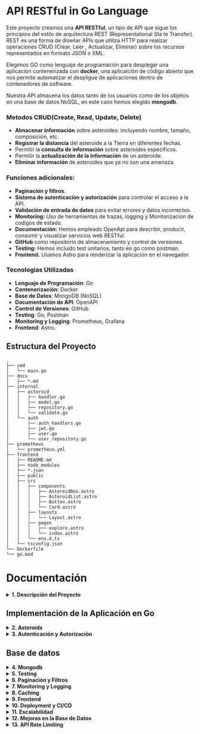 # API RESTful in Go Language

Este proyecto creamos una **API RESTful**, un tipo de API que sigue los principios del estilo de arquitectura REST (Representational Sta    te Transfer). REST es una forma de diseñar APIs que utiliza HTTP para realizar operaciones CRUD (Crear, Leer    , Actualizar, Eliminar) sobre los recursos representados en formato JSON o XML.

Elegimos GO como  lenguaje de programación  para desplegar una aplicación contenerizada con **docker**, una aplicaición de código abierto que nos permite automatizar el despligue de aplicaciones dentro de contenedores de software.

Nuestra API almacena los datos tanto de los usuarios como de los objetos en una base de datos NoSQL, en este caso hemos elegido **mongodb**.

### Metodos CRUD(Create, Read, Update, Delete)

* **Almacenar información** sobre asteroides: incluyendo nombre, tamaño, composición, etc.
* **Registrar la distancia** del asteroide a la Tierra en diferentes fechas.
* Permitir la **consulta de información** sobre asteroides específicos.
* Permitir la **actualización de la información** de un asteroide.
* **Eliminar información** de asteroides que ya no son una amenaza.

### Funciones adicionales:

* **Paginación y filtros**.
* **Sistema de autenticación y autorización** para controlar el acceso a la API.
* **Validación de entrada de datos** para evitar errores y datos incorrectos.
* **Monitoring:** Uso de herramientas de trazas, logging y Monitorizacion de codigos de estado.
* **Documentación:** Hemos empleado OpenApi para describir, producir, consumir y visualizar servicios web RESTful.
* **GitHub** como repositorio de almacenamiento y control de versiones.
* **Testing:** Hemos incluido test unitarios, tanto en go como postman.
* **Frontend.** Usamos Astro para renderizar la aplicación en el navegador.

### Tecnologías Utilizadas

- **Lenguaje de Programación**: Go
- **Contenerización**: Docker
- **Base de Datos**: MongoDB (NoSQL)
- **Documentación de API**: OpenAPI
- **Control de Versiones**: GitHub
- **Testing**: Go, Postman
- **Monitoring y Logging**: Prometheus, Grafana
- **Frontend**: Astro.


## Estructura del Proyecto

```
.
├── cmd
│   └── main.go
├── docu
│   ├── *.md
├── internal
│   ├── asteroid
│   │   ├── handler.go
│   │   ├── model.go
│   │   ├── repository.go
│   │   └── validate.go
│   └── auth
│       ├── auth_handlers.go
│       ├── jwt.go
│       ├── user.go
│       └── user_repository.go
├── prometheus
│   └── prometheus.yml
├── frontend
│   ├── README.md
│   ├── node_modules
│   ├── *.json
│   ├── public
│   ├── src
│   │   ├── components
│   │   │   ├── AsteroidBox.astro
│   │   │   ├── AsteroidList.astro
│   │   │   ├── Button.astro
│   │   │   └── Card.astro
│   │   ├── layouts
│   │   │   └── Layout.astro
│   │   ├── pages
│   │   │   ├── explore.astro
│   │   │   └── index.astro
│   │   └── env.d.ts
│   └── tsconfig.json
└── Dockerfile
└── go.mod
```

# Documentación

<details>
<summary><strong>1. Descripción del Proyecto</strong></summary>

- Introducción
- Objetivo del Proyecto
- Características Principales

</details>

## Implementación de la Aplicación en Go

<details>
<summary><strong>2. Asteroids </strong></summary>

### 1. Estructura:

- **cmd/main.go**: Contiene el punto de entrada de la aplicación.
- **internal/asteroid/**: Contiene el código relacionado con los asteroides.
  - **model.go**: Define la estructura (modelo) de los asteroides.
  - **repository.go**: Gestiona el almacenamiento y la recuperación de datos.
  - **handler.go**: Maneja las solicitudes HTTP relacionadas con los asteroides.
- **internal/router/**: Configura las rutas de la API.
- **Dockerfile**: Define cómo se construye la imagen Docker para la aplicación.
- **go.mod**: Archivo de configuración del módulo Go.

### 2. ¿Qué es un Módulo Go y Cómo Inicializarlo?

Un módulo Go es una colección de paquetes Go que se gestionan como una unidad. Contiene un archivo `go.mod` que especifica las dependencias del proyecto. Para inicializar un módulo Go:

1. **Inicializar el Módulo**:
   ```bash
   go mod init e42-go-challenge
   ```

   Esto crea un archivo `go.mod` en el directorio raíz del proyecto.

2. **Agregar Dependencias**:
   A medida que se escriben importaciones de paquetes externos en el código, Go las añadirá automáticamente al archivo `go.mod`.

### 3. Definir el Modelo de Asteroide

El modelo de asteroide se define en `internal/asteroid/model.go`:

```go
package asteroid

type Asteroid struct {
    ID               string  `json:"id"`
    Name             string  `json:"name"`
    Diameter         float64 `json:"diameter"`
    DiscoveryDate    string  `json:"discovery_date"`
    ObservationCount int     `json:"observation_count"`
    DistanceFromEarth float64 `json:"distance_from_earth"`
}
```

#### Explicación de Campos:

- **ID**: Identificador único del asteroide.
- **Name**: Nombre del asteroide.
- **Diameter**: Diámetro del asteroide.
- **DiscoveryDate**: Fecha en que se descubrió el asteroide.
- **ObservationCount**: Número de observaciones del asteroide.
- **DistanceFromEarth**: Distancia del asteroide a la Tierra.

### 4. Aprendizajes:

**Serialización:** Convertir una estructura de datos a un formato que puede ser almacenado o transmitido.

  ```go
   import "go.mongodb.org/mongo-driver/bson/primitive"
   ```
   Esta librería ofrece tipos y funciones necesarios para trabajar con BSON (Binary JSON) en MongoDB. En particular, el tipo `primitive.ObjectID` se utiliza para representar los identificadores únicos (ObjectId) que MongoDB asigna a los documentos. Este tipo permite gestionar estos identificadores de manera adecuada dentro de la aplicación.

2. **¿Qué es esto: `json:"id" bson:"_id,omitempty"`?**
   Esta etiqueta se utiliza para especificar los nombres de los campos cuando el struct se serializa a JSON o BSON. Aquí está el desglose:
   - `json:"id"`: Indica que el campo `ID` debe ser serializado/deserializado con el nombre `id` en JSON.
   - `bson:"_id,omitempty"`: Indica que el campo `ID` debe ser serializado/deserializado con el nombre `_id` en BSON (formato utilizado por MongoDB). El atributo `omitempty` significa que el campo se omitirá en la serialización si está vacío o es su valor cero.

</details>

<details>
<summary><strong>3. Autenticación y Autorización </strong></summary>

## Documentación Auth

## Headers HTTP

### ¿Qué es un Encabezado HTTP?
Un encabezado HTTP es una parte de la solicitud o respuesta HTTP que proporciona metadatos adicionales sobre la transacción HTTP. Los encabezados son pares clave-valor enviados en el formato:
```
Clave: Valor
```

### Tipos Comunes de Encabezados HTTP

#### Encabezados de Solicitud (Request Headers)
- **Authorization**: Incluye credenciales para autenticar al cliente con el servidor.
- **Content-Type**: Indica el tipo de contenido que se está enviando al servidor (e.g., `application/json`).
- **Accept**: Indica qué tipo de respuesta espera el cliente (e.g., `application/json`).

#### Encabezados de Respuesta (Response Headers)
- **Content-Type**: Indica el tipo de contenido de la respuesta del servidor.
- **Set-Cookie**: Establece cookies que el navegador almacenará y enviará en futuras solicitudes.

### Encabezado de Autorización

#### ¿Qué es un Token en el Encabezado de Autorización?
Un token es una cadena de caracteres utilizada para identificar a un usuario autenticado. Los tokens se pueden enviar en el encabezado `Authorization` para autenticar solicitudes HTTP. Un esquema común es el Bearer, utilizado para tokens JWT (JSON Web Tokens).

#### Formato del Encabezado de Autorización
El token se envía en el encabezado `Authorization` de la solicitud HTTP utilizando el esquema Bearer:
```
Authorization: Bearer <token_jwt>
```

### Uso de Tokens en el Desarrollo Web
- **Autenticación de API**: Los tokens se utilizan para autenticar solicitudes a APIs RESTful. Al incluir el token en el encabezado `Authorization`, el servidor puede verificar la identidad del cliente y autorizar la solicitud.
- **Seguridad**: Los tokens son más seguros que las cookies porque no se almacenan en el navegador. Además, los tokens pueden tener un tiempo de expiración, limitando su validez temporal.
- **Estándar en el Desarrollo Web**: Usar tokens en el encabezado `Authorization` es una práctica estándar en el desarrollo web moderno, especialmente para APIs.

## JWT

**JWT:** (JSON Web Tokens)
**Claims:** Declaraciones sobre una entidad, (normalmente, el usuario) y datos adicionales.
En el contexto JWT, son parte del token y se utilizan para transmitir información entre el servidor y el cliente de forma segura.
Las claims puede ser estándar (como `iss` para el emisor, `exp` para la expiración) o personalizadas (como `username` en nuestro caso).

### Autenticación y Autorización en la API de Registro de Asteroides

La API de Registro de Asteroides implementa autenticación y autorización mediante JWT (JSON Web Tokens). A continuación se explica cómo funciona y cómo puedes interactuar con ella.

### Cómo Funciona

1. **Registro de Usuario**: Los usuarios se registran proporcionando un nombre de usuario y una contraseña. La contraseña se almacena de manera segura mediante un hash.
2. **Inicio de Sesión**: Los usuarios inician sesión proporcionando sus credenciales. Si las credenciales son válidas, se genera un token JWT y se envía al cliente.
3. **Acceso a Endpoints Protegidos**: Para acceder a ciertos endpoints, el cliente debe enviar el token JWT como parte de la solicitud. El servidor verifica el token para autorizar el acceso.

### Comandos para Interactuar con la API

#### 1. Registrar un Nuevo Usuario

Registra un nuevo usuario enviando una solicitud `POST` al endpoint `/register` con un cuerpo JSON que contiene el `username` y `password`.

```bash
curl -X POST http://localhost:8080/register -H "Content-Type: application/json" -d '{"username": "testuser", "password": "password"}'
```

#### 2. Iniciar Sesión con el Usuario Registrado

Inicia sesión enviando una solicitud `POST` al endpoint `/login` con un cuerpo JSON que contiene el `username` y `password`. La opción `-c cookies.txt` guarda las cookies recibidas (incluyendo el token JWT) en un archivo llamado `cookies.txt`.

```bash
curl -X POST http://localhost:8080/login -H "Content-Type: application/json" -d '{"username": "testuser", "password": "password"}' -c cookies.txt
```

#### 3. Acceder a un Endpoint Protegido

Accede a un endpoint protegido enviando una solicitud `GET` al endpoint `/protected` usando las cookies guardadas en `cookies.txt` (que contienen el token JWT).

```bash
curl -X GET http://localhost:8080/protected -b cookies.txt
```

### Explicación de los Comandos

- **Registro**: El primer comando registra un nuevo usuario enviando una solicitud `POST` al endpoint `/register` con un cuerpo JSON que contiene el `username` y `password`.
- **Inicio de Sesión**: El segundo comando inicia sesión con el usuario registrado enviando una solicitud `POST` al endpoint `/login` con un cuerpo JSON que contiene el `username` y `password`. La opción `-c cookies.txt` guarda las cookies recibidas (incluyendo el token JWT) en un archivo llamado `cookies.txt`.
- **Acceso al Endpoint Protegido**: El tercer comando accede al endpoint protegido enviando una solicitud `GET` al endpoint `/protected` usando las cookies guardadas en `cookies.txt` (que contienen el token JWT).

### Verificación y Resolución de Problemas

- **Error 401 Unauthorized**: Asegúrate de que el usuario está registrado correctamente y que el token JWT está siendo enviado correctamente en la cookie.
- **Error 404 Not Found**: Asegúrate de que los endpoints `/register`, `/login`, y `/protected` están definidos correctamente en tu código.
- **Errores en los Logs**: Verifica los logs de Docker para obtener más información sobre cualquier error que ocurra en tu aplicación.

</details>

## Base de datos

<details>
<summary><strong>4. Mongodb </strong></summary>

  ### ¿Qué es MongoDB?

MongoDB es una base de datos NoSQL de código abierto, orientada a documentos, que almacena datos en formato BSON (Binary JSON). A diferencia de las bases de datos relacionales que usan tablas y filas, MongoDB usa colecciones y documentos, permitiendo una estructura de datos más flexible y escalable.

### Beneficios de Usar MongoDB

1. **Flexibilidad**: Permite almacenar datos en un formato JSON-like, lo que facilita la manipulación y consulta de datos complejos.
2. **Escalabilidad**: Soporta escalado horizontal a través de sharding, lo que permite manejar grandes volúmenes de datos y tráfico.
3. **Alta Disponibilidad**: Ofrece replicación automática y recuperación ante fallos con configuraciones de replica sets.
4. **Rendimiento**: Optimizado para manejar grandes cantidades de datos y operaciones de lectura/escritura de forma eficiente.
5. **Desarrollo Ágil**: La flexibilidad de su esquema permite cambios rápidos en la estructura de los datos sin necesidad de grandes migraciones.

### Comparativa: SQL vs NoSQL

| Característica           | SQL (Relacional)                      | NoSQL (MongoDB)                            |
|--------------------------|---------------------------------------|--------------------------------------------|
| **Modelo de Datos**      | Tablas y filas                        | Documentos, clave-valor, columnas o grafos |
| **Esquema**              | Estructura fija (esquema rígido)      | Estructura flexible (esquema dinámico)     |
| **Escalabilidad**        | Vertical (más potente el hardware)    | Horizontal (más servidores)                |
| **Transacciones**        | Soporte completo ACID                 | Soporte parcial ACID                       |
| **Consultas**            | Lenguaje SQL (consultas complejas)    | Consultas flexibles con JSON               |
| **Casos de Uso**         | Sistemas transaccionales, ERP, CRM    | Big Data, análisis en tiempo

 real, IoT     |
| **Ejemplos**             | MySQL, PostgreSQL, Oracle             | MongoDB, Cassandra, Couchbase              |

### Resumen de Comandos

1. **Instalar MongoDB y mongosh**:

   ```sh
   brew tap mongodb/brew
   brew install mongodb-community
   brew install mongosh
   ```

2. **Iniciar MongoDB**:

   ```sh
   brew services start mongodb/brew/mongodb-community
   ```

3. **Acceder a MongoDB Shell y Configurar la Base de Datos**:

   ```sh
   mongosh
   use asteroidsdb
   db.createCollection("asteroids")
   ```

4. **Ejecución de MongoDB en Docker**:

   ```sh
   docker run -d --name mongodb -p 27017:27017 mongo
   mongosh "mongodb://localhost:27017"
   use asteroidsdb
   ```

### Comandos para Verificar la Base de Datos y Colecciones

1. **Acceder a MongoDB en el contenedor Docker**:

   ```sh
   docker exec -it mongodb mongosh
   ```

2. **Mostrar todas las bases de datos**:

   ```sh
   show dbs
   ```

3. **Seleccionar la base de datos `asteroidsdb`**:

   ```sh
   use asteroidsdb
   ```

4. **Mostrar todas las colecciones en `asteroidsdb`**:

   ```sh
   show collections
   ```

5. **Listar documentos en la colección `asteroids`**:

   ```sh
   db.asteroids.find().pretty()
   ```

6. **Listar documentos en la colección `users`**:

   ```sh
   db.users.find().pretty()
   ```

</details>

<details>
<summary><strong>5. Testing</strong></summary>

- Pruebas Unitarias y de Integración

</details>

<details>
<summary><strong>6. Paginación y Filtros</strong></summary>

- Mejora de Usabilidad y Rendimiento

</details>

<details>
<summary><strong>7. Monitoring y Logging</strong></summary>

- Herramientas para Seguimiento en Tiempo Real

</details>

<details>
<summary><strong>8. Caching</strong></summary>

- Mejora de Rendimiento mediante Caché

</details>

<details>
<summary><strong>9. Frontend</strong></summary>

- Interfaz Web para Interactuar con la API

</details>

<details>
<summary><strong>10. Deployment y CI/CD</strong></summary>

- Configuración del Pipeline de CI/CD

</details>

<details>
<summary><strong>11. Escalabilidad</strong></summary>

- Preparación para Manejar Mayor Carga

</details>

<details>
<summary><strong>12. Mejoras en la Base de Datos</strong></summary>

- Optimización de la Base de Datos

</details>

<details>
<summary><strong>13. API Rate Limiting</strong></summary>

- Implementación de Limitación de Tasa para Proteger la API

</details>
